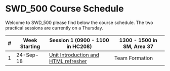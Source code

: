 # SWD_500 Course Schedule 

Welcome to SWD_500 please find below the course schedule. The two practical sessions are currently on a Thursday.
 

| #     |      Week Starting           |     Session 1 (0900 - 1100 in HC208)    |   1300 - 1500 in SM, Area 37  |
| ------|   -------------------| --------------- | ------------|
| 1     |         24-Sep-18    | [Unit Introduction and HTML refresher](sessions/session1.0/README.md)    |   Team Formation|
 


